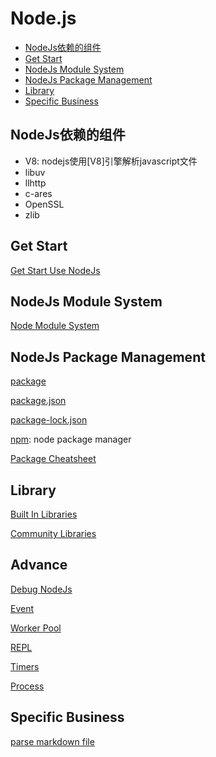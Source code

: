 # Node.js

- [NodeJs依赖的组件](#nodejs依赖的组件)
- [Get Start](#get-start)
- [NodeJs Module System](#nodejs-module-system)
- [NodeJs Package Management](#nodejs-package-management)
- [Library](#library)
- [Specific Business](#specific-business)

## NodeJs依赖的组件

- V8: nodejs使用[V8]引擎解析javascript文件
- libuv
- llhttp
- c-ares
- OpenSSL
- zlib

## Get Start

[Get Start Use NodeJs](NodeJs_Using.md)

## NodeJs Module System

[Node Module System](NodeJs_Module_System.md)

## NodeJs Package Management

[package](NodeJs_Package.md)

[package.json](NodeJs_Package_Json.md)

[package-lock.json](NodeJs_Package_Lock_Json.md)

[npm](NodeJs_Npm.md): node package manager

[Package Cheatsheet](NodeJS_Package_CheatSheets.md)

## Library

[Built In Libraries](NodeJS_Built_In_Libraries.md)

[Community Libraries](NodeJS_Community_Libraries.md)

## Advance

[Debug NodeJs](NodeJs_Debug.md)

[Event](NodeJs_Event.md)

[Worker Pool](NodeJS_Worker_Pool.md)

[REPL](NodeJS_REPL.md)

[Timers](NodeJS_Timers.md)

[Process](NodeJS_Process.md)

## Specific Business

[parse markdown file](NodeJs_Parse_Markdown.md)
